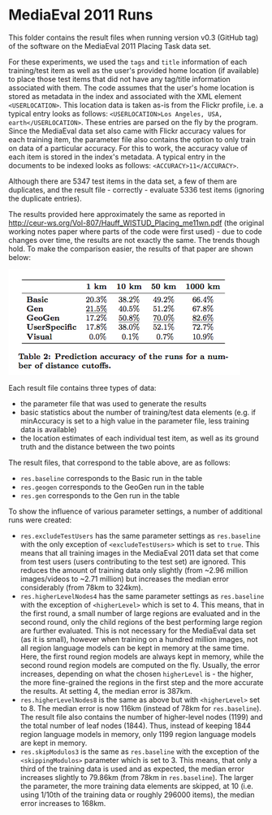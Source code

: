 MediaEval 2011 Runs
===================
This folder contains the result files when running version v0.3 (GitHub tag) of the software on the MediaEval 2011 Placing Task data set.

For these experiments, we used the `tags` and `title` information of each training/test item as well as the user's provided home location (if available) to place those test items that did not have any tag/title information associated with them.
The code assumes that the user's home location is stored as metadata in the index and associated with the XML element `<USERLOCATION>`. This location data is taken as-is from the Flickr profile, i.e. a typical entry looks as follows: `<USERLOCATION>Los Angeles, USA, earth</USERLOCATION>`. These entries are parsed on the fly by the program.
Since the MediaEval data set also came with Flickr accuracy values for each training item, the parameter file also contains the option to only train on data of a particular accuracy. For this to work, the accuracy value of each item is stored in the index's metadata. A typical entry in the documents to be indexed looks as follows: `<ACCURACY>11</ACCURACY>`.

Although there are 5347 test items in the data set, a few of them are duplicates, and the result file - correctly - evaluate 5336 test items (ignoring the duplicate entries).

The results provided here approximately the same as reported in http://ceur-ws.org/Vol-807/Hauff_WISTUD_Placing_me11wn.pdf (the original working notes paper where parts of the code were first used) - due to code changes over time, the results are not exactly the same. The trends though hold. To make the comparison easier, the results of that paper are shown below:
 
![alt text](table2.png "Location estimation results as presented in the working notes") 

Each result file contains three types of data:
* the parameter file that was used to generate the results
* basic statistics about the number of training/test data elements (e.g. if minAccuracy is set to a high value in the parameter file, less training data is available)
* the location estimates of each individual test item, as well as its ground truth and the distance between the two points

The result files, that correspond to the table above, are as follows:

* `res.baseline` corresponds to the Basic run in the table
* `res.geogen` corresponds to the GeoGen run in the table
* `res.gen` corresponds to the Gen run in the table

To show the influence of various parameter settings, a number of additional runs were created:

* `res.excludeTestUsers` has the same parameter settings as `res.baseline` with the only exception of `<excludeTestUsers>` which is set to `true`. This means that all training images in the MediaEval 2011 data set that come from test users (users contributing to the test set) are ignored. This reduces the amount of training data only slightly (from ~2.96 million images/videos to ~2.71 million) but increases the median error considerably (from 78km to 324km).
* `res.higherLevelNodes4` has the same parameter settings as `res.baseline` with the exception of `<higherLevel>` which is set to 4. This means, that in the first round, a small number of large regions are evaluated and in the second round, only the child regions of the best performing large region are further evaluated. This is not necessary for the MediaEval data set (as it is small), however when training on a hundred million images, not all region language models can be kept in memory at the same time. Here, the first round region models are always kept in memory, while the second round region models are computed on the fly. Usually, the error increases, depending on what the chosen `higherLevel` is - the higher, the more fine-grained the regions in the first step and the more accurate the results. At setting 4, the median error is 387km.  
* `res.higherLevelNodes8` is the same as above but with `<higherLevel>` set to 8. The median error is now 116km (instead of 78km for `res.baseline`). The result file also contains the number of higher-level nodes (1199) and the total number of leaf nodes (1844). Thus, instead of keeping 1844 region language models in memory, only 1199 region language models are kept in memory.  
* `res.skipModulos3` is the same as `res.baseline` with the exception of the `<skippingModulos>` parameter which is set to 3. This means, that only a third of the training data is used and as expected, the median error increases slightly to 79.86km (from 78km in `res.baseline`). The larger the parameter, the more training data elements are skipped, at 10 (i.e. using 1/10th of the training data or roughly 296000 items), the median error increases to 168km. 
